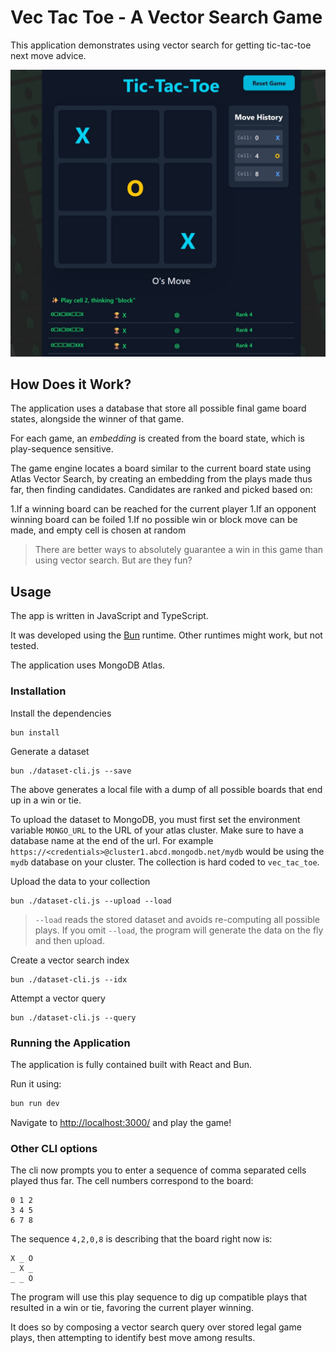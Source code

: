 # Vec Tac Toe - A Vector Search Game

This application demonstrates using vector search for getting tic-tac-toe next move advice.

![Screenshot](screenshot.jpeg)

## How Does it Work?

The application uses a database that store all possible final game board states, alongside the winner of that game.

For each game, an _embedding_ is created from the board state, which is play-sequence sensitive.

The game engine locates a board similar to the current board state using Atlas Vector Search, by creating an embedding from the plays made thus far, then finding candidates.
Candidates are ranked and picked based on:

1.If a winning board can be reached for the current player
1.If an opponent winning board can be foiled
1.If no possible win or block move can be made, and empty cell is chosen at random

> There are better ways to absolutely guarantee a win in this game than using vector search. But are they fun?

## Usage

The app is written in JavaScript and TypeScript.

It was developed using the [Bun](https://bun.sh/) runtime. Other runtimes might work, but not tested.

The application uses MongoDB Atlas.

### Installation

Install the dependencies

```shell
bun install
```

Generate a dataset

```shell
bun ./dataset-cli.js --save
```

The above generates a local file with a dump of all possible boards that end up in a win or tie.

To upload the dataset to MongoDB, you must first set the environment variable `MONGO_URL` to the URL of your atlas cluster.
Make sure to have a database name at the end of the url. For example `https://<credentials>@cluster1.abcd.mongodb.net/mydb` would be using the `mydb` database on your cluster. The collection is hard coded to `vec_tac_toe`.

Upload the data to your collection

```shell
bun ./dataset-cli.js --upload --load
```

> `--load` reads the stored dataset and avoids re-computing all possible plays. If you omit `--load`, the program will generate the data on the fly and then upload.

Create a vector search index

```shell
bun ./dataset-cli.js --idx
```

Attempt a vector query

```shell
bun ./dataset-cli.js --query
```

### Running the Application

The application is fully contained built with React and Bun.

Run it using:

```bash
bun run dev
```

Navigate to <http://localhost:3000/> and play the game!

### Other CLI options

The cli now prompts you to enter a sequence of comma separated cells played thus far. The cell numbers correspond to the board:

```text
0 1 2
3 4 5
6 7 8
```

The sequence `4,2,0,8` is describing that the board right now is:

```text
X _ O
_ X _
_ _ O
```

The program will use this play sequence to dig up compatible plays that resulted in a win or tie, favoring the current player winning.

It does so by composing a vector search query over stored legal game plays, then attempting to identify best move among results.
